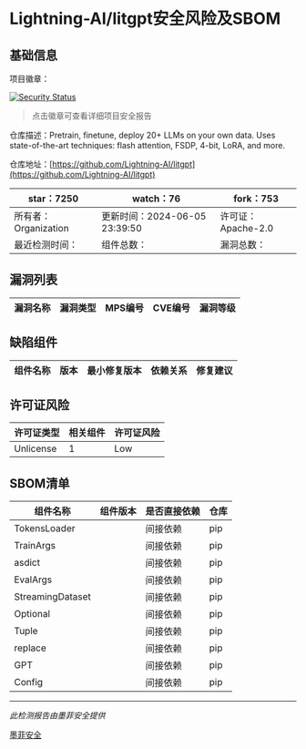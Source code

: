 # Lightning-AI/litgpt安全风险及SBOM

## 基础信息

项目徽章：

[![Security Status](https://www.murphysec.com/platform3/v31/badge/1798423514629505024.svg)](https://www.murphysec.com/console/report/1779588141899993088/1798423514629505024)

> 点击徽章可查看详细项目安全报告

仓库描述：Pretrain, finetune, deploy 20+ LLMs on your own data. Uses state-of-the-art techniques: flash attention, FSDP, 4-bit, LoRA, and more.

仓库地址：[https://github.com/Lightning-AI/litgpt](https://github.com/Lightning-AI/litgpt)

| star：7250 | watch：76 | fork：753 |
| ----------- | -------------- | ------------ |
| 所有者：Organization | 更新时间：2024-06-05 23:39:50 | 许可证：Apache-2.0 |
| 最近检测时间： | 组件总数： | 漏洞总数： |




## 漏洞列表

| 漏洞名称 | 漏洞类型 | MPS编号 | CVE编号 | 漏洞等级 |
| ------- | ------ | ------- | ------ | ----- |





## 缺陷组件

| 组件名称 | 版本 | 最小修复版本 | 依赖关系 | 修复建议 |
| -------- | ---- | ------------ | -------- | -------- |





## 许可证风险

| 许可证类型 | 相关组件 | 许可证风险 |
| ---------- | -------- | ---------- |
|Unlicense|1|Low|




## SBOM清单

| 组件名称 | 组件版本 | 是否直接依赖 | 仓库 |
| -------- | -------- | ------------ | ---- |
|TokensLoader||间接依赖|pip|
|TrainArgs||间接依赖|pip|
|asdict||间接依赖|pip|
|EvalArgs||间接依赖|pip|
|StreamingDataset||间接依赖|pip|
|Optional||间接依赖|pip|
|Tuple||间接依赖|pip|
|replace||间接依赖|pip|
|GPT||间接依赖|pip|
|Config||间接依赖|pip|


------

*此检测报告由墨菲安全提供*

[墨菲安全](www.murphysec.com)
